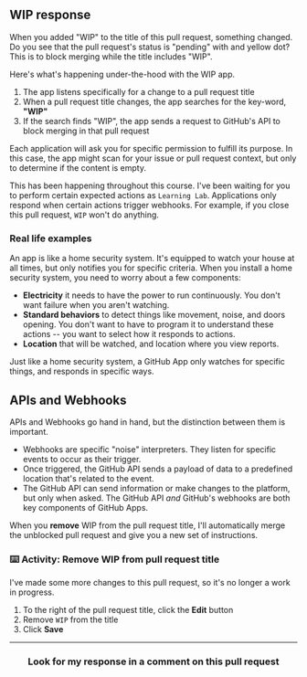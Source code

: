 ## WIP response
When you added "WIP" to the title of this pull request, something changed. Do you see that the pull request's status is "pending" with and yellow dot? This is to block merging while the title includes "WIP".

Here's what's happening under-the-hood with the WIP app.

1. The app listens specifically for a change to a pull request title
2. When a pull request title changes, the app searches for the key-word, **"WIP"**
3. If the search finds "WIP", the app sends a request to GitHub's API to block merging in that pull request

Each application will ask you for specific permission to fulfill its purpose. In this case, the app might scan for your issue or pull request context, but only to determine if the content is empty.

This has been happening throughout this course. I've been waiting for you to perform certain expected actions as `Learning Lab`. Applications only respond when certain actions trigger webhooks. For example, if you close this pull request, `WIP` won't do anything.

### Real life examples

An app is like a home security system. It's equipped to watch your house at all times, but only notifies you for specific criteria.	When you install a home security system, you need to worry about a few components:

- **Electricity** it needs to have the power to run continuously. You don't want failure when you aren't watching.
- **Standard behaviors** to detect things like movement, noise, and doors opening. You don't want to have to program it to understand these actions -- you want to select how it responds to actions.
- **Location** that will be watched, and location where you view reports.

Just like a home security system, a GitHub App only watches for specific things, and responds in specific ways.

## APIs and Webhooks
APIs and Webhooks go hand in hand, but the distinction between them is important.

- Webhooks are specific "noise" interpreters. They listen for specific events to occur as their trigger.
- Once triggered, the GitHub API sends a payload of data to a predefined location that's related to the event.
- The GitHub API can send information or make changes to the platform, but only when asked. The GitHub API _and_ GitHub's webhooks are both key components of GitHub Apps.

When you **remove** WIP from the pull request title, I'll automatically merge the unblocked pull request and give you a new set of instructions.

### :keyboard: Activity: Remove WIP from pull request title
I've made some more changes to this pull request, so it's no longer a work in progress.

1. To the right of the pull request title, click the **Edit** button
1. Remove `WIP` from the title
1. Click **Save**

<hr>
<h3 align="center">Look for my response in a comment on this pull request</h3>
